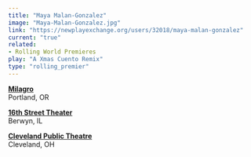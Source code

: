 ```yaml
---
title: "Maya Malan-Gonzalez"
image: "Maya-Malan-Gonzalez.jpg"
link: "https://newplayexchange.org/users/32018/maya-malan-gonzalez"
current: "true"
related:
- Rolling World Premieres
play: "A Xmas Cuento Remix"
type: "rolling_premier"
---
```


[**Milagro**](https://milagro.org/event/xmas-cuento/)\
Portland, OR

[**16th Street Theater**](https://16thstreettheater.org/season-thirteen-2020/)\
Berwyn, IL

[**Cleveland Public Theatre**](https://www.cptonline.org/performances/seasons/2019-2020/a-xmas-cuento-remix/)\
Cleveland, OH
